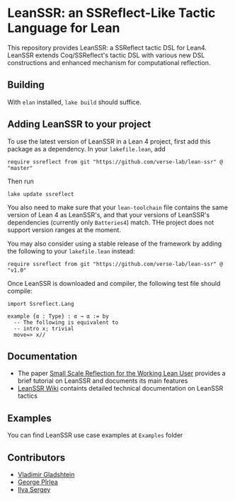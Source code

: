 # LeanSSR: an SSReflect-Like Tactic Language for Lean

This repository provides LeanSSR: a SSReflect tactic DSL for Lean4. LeanSSR extends Coq/SSReflect's tactic DSL with various new DSL constructions and enhanced mechanism for computational reflection.

## Building 

With `elan` installed, `lake build` should suffice.

## Adding LeanSSR to your project

To use the latest version of LeanSSR in a Lean 4 project, first add this package as a dependency. In your `lakefile.lean`, add

```lean
require ssreflect from git "https://github.com/verse-lab/lean-ssr" @ "master"
```

Then run 

```
lake update ssreflect
```

You also need to make sure that your `lean-toolchain` file contains the same version of Lean 4 as LeanSSR's, and that your versions of LeanSSR's dependencies (currently only `Batteries4`) match. THe project does not support version ranges at the moment.

You may also consider using a stable release of the framework by adding the following to your `lakefile.lean` instead:

```lean
require ssreflect from git "https://github.com/verse-lab/lean-ssr" @ "v1.0"
```

Once LeanSSR is downloaded and compiler, the following test file should compile:

```lean
import Ssreflect.Lang

example {α : Type} : α → α := by
  -- The following is equivalent to 
  -- intro x; trivial
  move=> x//
```

## Documentation

* The paper [Small Scale Reflection for the Working Lean User](https://arxiv.org/abs/2403.12733) provides a brief tutorial on LeanSSR and documents its main features
* [LeanSSR Wiki](https://github.com/verse-lab/lean-ssr/wiki) containts detailed technical documentation on LeanSSR tactics

## Examples

You can find LeanSSR use case examples at `Examples` folder

## Contributors

* [Vladimir Gladshtein](https://volodeyka.github.io/)
* [George Pîrlea](https://pirlea.net/)
* [Ilya Sergey](https://ilyasergey.net/)
